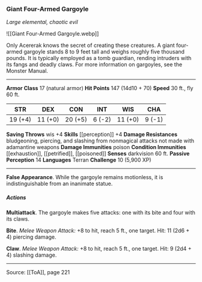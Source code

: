 ### Giant Four-Armed Gargoyle
_Large elemental, chaotic evil_

![[Giant Four-Armed Gargoyle.webp]]

Only Acererak knows the secret of creating these creatures. A giant four-armed gargoyle stands 8 to 9 feet tall and weighs roughly five thousand pounds. It is typically employed as a tomb guardian, rending intruders with its fangs and deadly claws. For more information on gargoyles, see the Monster Manual.






---

**Armor Class** 17 (natural armor)
**Hit Points** 147 (14d10 + 70)
**Speed** 30 ft., fly 60 ft.

| STR     | DEX     | CON     | INT     | WIS     | CHA     |
|---------|---------|---------|---------|---------|---------|
| 19 (+4) | 11 (+0) | 20 (+5) | 6 (-2) | 11 (+0) | 9 (-1) |

**Saving Throws** wis +4
**Skills** [[perception]] +4
**Damage Resistances** bludgeoning, piercing, and slashing from nonmagical attacks not made with adamantine weapons
**Damage Immunities** poison
**Condition Immunities** [[exhaustion]], [[petrified]], [[poisoned]]
**Senses** darkvision 60 ft.
**Passive Perception** 14
**Languages** Terran
**Challenge** 10 (5,900 XP)

---

**False Appearance**. While the gargoyle remains motionless, it is indistinguishable from an inanimate statue.

##### Actions
**Multiattack**. The gargoyle makes five attacks: one with its bite and four with its claws.

**Bite**. _Melee Weapon Attack:_ +8 to hit, reach 5 ft., one target. Hit: 11 (2d6 + 4) piercing damage.

**Claw**. _Melee Weapon Attack:_ +8 to hit, reach 5 ft., one target. Hit: 9 (2d4 + 4) slashing damage.


---

Source: [[ToA]], page 221